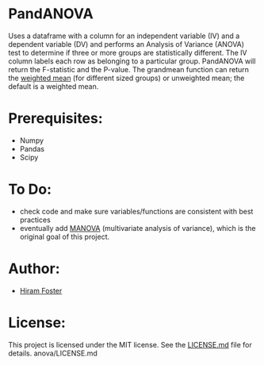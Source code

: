 # PandANOVA

Uses a dataframe with a column for an independent variable (IV) and a dependent variable (DV) and performs an Analysis of Variance (ANOVA) test to determine if three or more groups are statistically different. 
The IV column labels each row as belonging to a particular group. PandANOVA will return the F-statistic and the P-value. The grandmean function can return the [weighted mean](https://en.wikipedia.org/wiki/Weighted_arithmetic_mean#Basic_example) (for different sized groups) or unweighted mean; the default is a weighted mean.

# Prerequisites:
* Numpy
* Pandas
* Scipy

# To Do:
* check code and make sure variables/functions are consistent with best practices
* eventually add [MANOVA](https://en.wikipedia.org/wiki/Multivariate_analysis_of_variance) (multivariate analysis of variance), which is the original goal of this project. 

# Author:
* [Hiram Foster](mailto:hiramfoster.co@gmail.com)

# License:
This project is licensed under the MIT license. See the [LICENSE.md](anova/LICENSE.md) file for details.
 anova/LICENSE.md 
